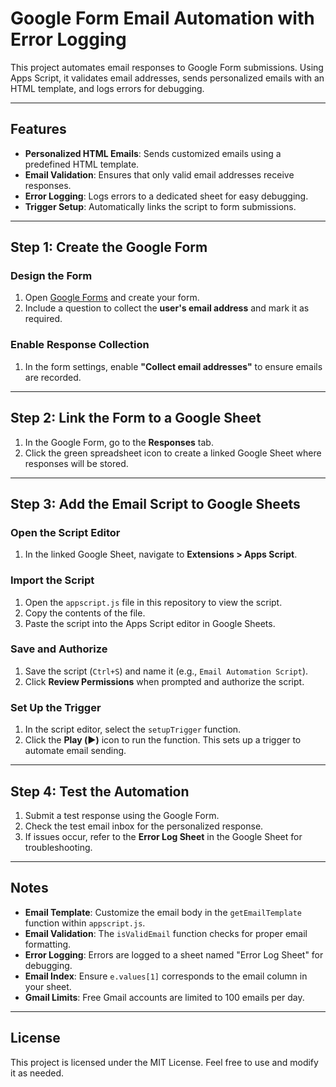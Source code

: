 # Google Form Email Automation with Error Logging

This project automates email responses to Google Form submissions. Using Apps Script, it validates email addresses, sends personalized emails with an HTML template, and logs errors for debugging.

---

## Features

- **Personalized HTML Emails**: Sends customized emails using a predefined HTML template.
- **Email Validation**: Ensures that only valid email addresses receive responses.
- **Error Logging**: Logs errors to a dedicated sheet for easy debugging.
- **Trigger Setup**: Automatically links the script to form submissions.

---

## Step 1: Create the Google Form

### Design the Form
1. Open [Google Forms](https://forms.google.com) and create your form.
2. Include a question to collect the **user's email address** and mark it as required.

### Enable Response Collection
1. In the form settings, enable **"Collect email addresses"** to ensure emails are recorded.

---

## Step 2: Link the Form to a Google Sheet

1. In the Google Form, go to the **Responses** tab.
2. Click the green spreadsheet icon to create a linked Google Sheet where responses will be stored.

---

## Step 3: Add the Email Script to Google Sheets

### Open the Script Editor
1. In the linked Google Sheet, navigate to **Extensions > Apps Script**.

### Import the Script
1. Open the `appscript.js` file in this repository to view the script.
2. Copy the contents of the file.
3. Paste the script into the Apps Script editor in Google Sheets.

### Save and Authorize
1. Save the script (`Ctrl+S`) and name it (e.g., `Email Automation Script`).
2. Click **Review Permissions** when prompted and authorize the script.

### Set Up the Trigger
1. In the script editor, select the `setupTrigger` function.
2. Click the **Play (▶️)** icon to run the function. This sets up a trigger to automate email sending.

---

## Step 4: Test the Automation

1. Submit a test response using the Google Form.
2. Check the test email inbox for the personalized response.
3. If issues occur, refer to the **Error Log Sheet** in the Google Sheet for troubleshooting.

---

## Notes

- **Email Template**: Customize the email body in the `getEmailTemplate` function within `appscript.js`.
- **Email Validation**: The `isValidEmail` function checks for proper email formatting.
- **Error Logging**: Errors are logged to a sheet named "Error Log Sheet" for debugging.
- **Email Index**: Ensure `e.values[1]` corresponds to the email column in your sheet.
- **Gmail Limits**: Free Gmail accounts are limited to 100 emails per day.

---

## License

This project is licensed under the MIT License. Feel free to use and modify it as needed.
